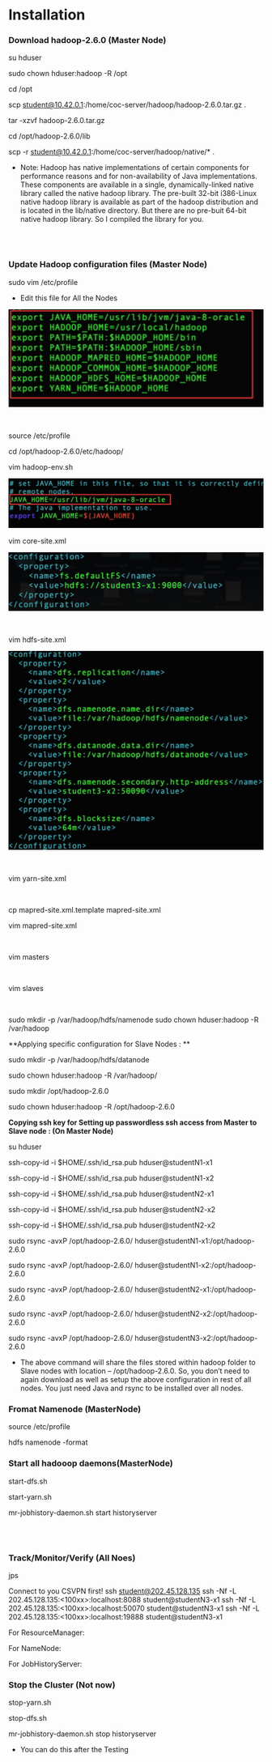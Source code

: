 # Installation

### Download hadoop-2.6.0 (Master Node)


su hduser

sudo chown hduser:hadoop -R /opt

cd /opt

scp student@10.42.0.1:/home/coc-server/hadoop/hadoop-2.6.0.tar.gz .

tar -xzvf hadoop-2.6.0.tar.gz

cd /opt/hadoop-2.6.0/lib

scp -r student@10.42.0.1:/home/coc-server/hadoop/native/* .

* Note: Hadoop has native implementations of certain components for performance reasons and for non-availability of Java implementations. These components are available in a single, dynamically-linked native library called the native hadoop library. The pre-built 32-bit i386-Linux native hadoop library is available as part of the hadoop distribution and is located in the lib/native directory. But there are no pre-buit 64-bit native hadoop library. So I compiled the library for you.

<br/>
<br/>



### Update Hadoop configuration files (Master Node)

sudo vim /etc/profile

* Edit this file for All the Nodes

![](https://raw.githubusercontent.com/congqiyuan/tutorial/master/hadoop_cluster/4.png)

<br/>

source /etc/profile

cd /opt/hadoop-2.6.0/etc/hadoop/

vim hadoop-env.sh

![](https://raw.githubusercontent.com/congqiyuan/tutorial/master/hadoop_cluster/5.png)

vim core-site.xml

![](https://raw.githubusercontent.com/congqiyuan/tutorial/master/hadoop_cluster/6.png)

<br/>

vim hdfs-site.xml

![](https://raw.githubusercontent.com/congqiyuan/tutorial/master/hadoop_cluster/7.png)


<br/>

vim yarn-site.xml

<br/>


cp mapred-site.xml.template mapred-site.xml

vim mapred-site.xml


<br/>


vim masters


<br/>

vim slaves



<br/>

sudo mkdir -p /var/hadoop/hdfs/namenode
sudo chown hduser:hadoop -R /var/hadoop

**Applying specific configuration for Slave Nodes : **

sudo mkdir -p /var/hadoop/hdfs/datanode

sudo chown hduser:hadoop -R /var/hadoop/

sudo mkdir /opt/hadoop-2.6.0

sudo chown hduser:hadoop -R /opt/hadoop-2.6.0


**Copying ssh key for Setting up passwordless ssh access from Master to Slave node :  (On Master Node)**

su hduser

ssh-copy-id -i $HOME/.ssh/id_rsa.pub hduser@studentN1-x1

ssh-copy-id -i $HOME/.ssh/id_rsa.pub hduser@studentN1-x2

ssh-copy-id -i $HOME/.ssh/id_rsa.pub hduser@studentN2-x1

ssh-copy-id -i $HOME/.ssh/id_rsa.pub hduser@studentN2-x2

ssh-copy-id -i $HOME/.ssh/id_rsa.pub hduser@studentN2-x2


sudo rsync -avxP /opt/hadoop-2.6.0/ hduser@studentN1-x1:/opt/hadoop-2.6.0

sudo rsync -avxP /opt/hadoop-2.6.0/ hduser@studentN1-x2:/opt/hadoop-2.6.0

sudo rsync -avxP /opt/hadoop-2.6.0/ hduser@studentN2-x1:/opt/hadoop-2.6.0

sudo rsync -avxP /opt/hadoop-2.6.0/ hduser@studentN2-x2:/opt/hadoop-2.6.0

sudo rsync -avxP /opt/hadoop-2.6.0/ hduser@studentN3-x2:/opt/hadoop-2.6.0

* The above command will share the files stored within hadoop folder to Slave nodes with location – /opt/hadoop-2.6.0. So, you don’t need to again download as well as setup the above configuration in rest of all nodes. You just need Java and rsync to be installed over all nodes.

### Fromat Namenode (MasterNode)
source /etc/profile

hdfs namenode -format

### Start all hadooop daemons(MasterNode)
start-dfs.sh

start-yarn.sh

mr-jobhistory-daemon.sh start historyserver


<br/>
<br/>

### Track/Monitor/Verify (All Noes)
jps


Connect to you CSVPN first!
ssh student@202.45.128.135
ssh -Nf -L 202.45.128.135:<100xx>:localhost:8088 student@studentN3-x1
ssh -Nf -L 202.45.128.135:<100xx>:localhost:50070 student@studentN3-x1
ssh -Nf -L 202.45.128.135:<100xx>:localhost:19888 student@studentN3-x1


For ResourceManager:

For NameNode:

For JobHistoryServer:

### Stop the Cluster (Not now)
stop-yarn.sh

stop-dfs.sh

mr-jobhistory-daemon.sh stop historyserver

* You can do this after the Testing


